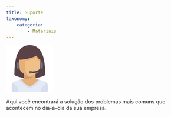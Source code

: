 ```yaml
---
title: Suporte
taxonomy:
    categoria:
        - Materiais
---
```


![Logo da sessão suporte](001-operator.png)

Aqui você encontrará a solução dos problemas mais comuns que acontecem no dia-a-dia da sua empresa.